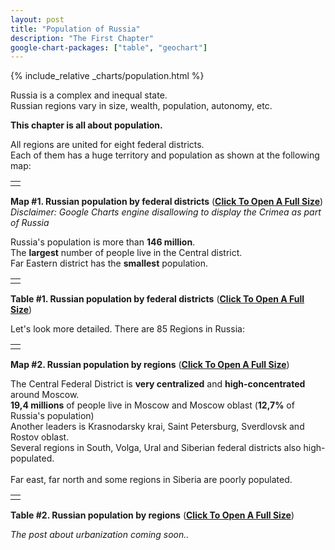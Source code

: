 ```yaml
---
layout: post
title: "Population of Russia"
description: "The First Chapter"
google-chart-packages: ["table", "geochart"]
---
```

{% include_relative _charts/population.html %}

Russia is a complex and inequal state. <br/>
Russian regions vary in size, wealth, population, autonomy, etc.

**This chapter is all about population.**

All regions are united for eight federal districts. <br/>
Each of them has a huge territory and population as shown at the following map:

<table width="100%">
    <tr>
        <td>
            <div id="districts_population_geo"/>
        </td>
    </tr>
</table>

**Map #1. Russian population by federal districts** (**[Click To Open A Full Size](population-charts)**) <br/>
*Disclaimer: Google Charts engine disallowing to display the Crimea as part of Russia* <br/>

Russia's population is more than **146 million**. <br/>
The **largest** number of people live in the Central district. <br/>
Far Eastern district has the **smallest** population. <br/>

<table width="100%">
    <tr>
        <td>
            <div id="districts_population_table"/>
        </td>
    </tr>
</table>

**Table #1. Russian population by federal districts** (**[Click To Open A Full Size](population-charts)**) <br/>

Let's look more detailed. There are 85 Regions in Russia: <br/>

<table width="100%">
    <tr>
        <td>
            <div id="regions_population_geo"/>
        </td>
    </tr>
</table>

**Map #2. Russian population by regions** (**[Click To Open A Full Size](population-charts)**) <br/>

The Central Federal District is **very centralized** and **high-concentrated** around Moscow. <br/>
**19,4 millions** of people live in Moscow and Moscow oblast (**12,7%** of Russia's population) <br/>
Another leaders is Krasnodarsky krai, Saint Petersburg, Sverdlovsk and Rostov oblast. <br/>
Several regions in South, Volga, Ural and Siberian federal districts also high-populated. <br/>
<br/>
Far east, far north and some regions in Siberia are poorly populated.<br/>

<table width="100%">
    <tr>
        <td>
            <div id="regions_population_table"/>
        </td>
    </tr>
</table>

**Table #2. Russian population by regions** (**[Click To Open A Full Size](population-charts)**) <br/>

*The post about urbanization coming soon..*



